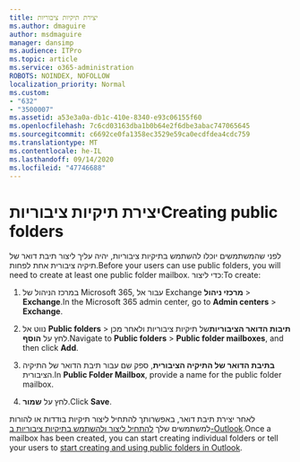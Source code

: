 ```yaml
---
title: יצירת תיקיות ציבוריות
ms.author: dmaguire
author: msdmaguire
manager: dansimp
ms.audience: ITPro
ms.topic: article
ms.service: o365-administration
ROBOTS: NOINDEX, NOFOLLOW
localization_priority: Normal
ms.custom:
- "632"
- "3500007"
ms.assetid: a53e3a0a-db1c-410e-8340-e93c06155f60
ms.openlocfilehash: 7c6cd03163dba1b0b64e2f6dbe3abac747065645
ms.sourcegitcommit: c6692ce0fa1358ec3529e59ca0ecdfdea4cdc759
ms.translationtype: MT
ms.contentlocale: he-IL
ms.lasthandoff: 09/14/2020
ms.locfileid: "47746688"
---
```

# <a name="creating-public-folders"></a><span data-ttu-id="651e1-102">יצירת תיקיות ציבוריות</span><span class="sxs-lookup"><span data-stu-id="651e1-102">Creating public folders</span></span>

<span data-ttu-id="651e1-103">לפני שהמשתמשים יוכלו להשתמש בתיקיות ציבוריות, יהיה עליך ליצור תיבת דואר של תיקיה ציבורית אחת לפחות.</span><span class="sxs-lookup"><span data-stu-id="651e1-103">Before your users can use public folders, you will need to create at least one public folder mailbox.</span></span> <span data-ttu-id="651e1-104">כדי ליצור:</span><span class="sxs-lookup"><span data-stu-id="651e1-104">To create:</span></span>
  
1. <span data-ttu-id="651e1-105">במרכז הניהול של Microsoft 365, עבור אל Exchange **מרכזי ניהול** \> **Exchange**.</span><span class="sxs-lookup"><span data-stu-id="651e1-105">In the Microsoft 365 admin center, go to **Admin centers** \> **Exchange**.</span></span>

2. <span data-ttu-id="651e1-106">נווט אל **Public folders** \> **תיבות הדואר הציבוריות**של תיקיות ציבוריות ולאחר מכן לחץ על **הוסף**.</span><span class="sxs-lookup"><span data-stu-id="651e1-106">Navigate to **Public folders** \> **Public folder mailboxes**, and then click **Add**.</span></span>

3. <span data-ttu-id="651e1-107">**בתיבת הדואר של התיקיה הציבורית**, ספק שם עבור תיבת הדואר של התיקיה הציבורית.</span><span class="sxs-lookup"><span data-stu-id="651e1-107">In **Public Folder Mailbox**, provide a name for the public folder mailbox.</span></span>

4. <span data-ttu-id="651e1-108">לחץ על **שמור**.</span><span class="sxs-lookup"><span data-stu-id="651e1-108">Click **Save**.</span></span>

<span data-ttu-id="651e1-109">לאחר יצירת תיבת דואר, באפשרותך להתחיל ליצור תיקיות בודדות או להורות למשתמשים שלך [להתחיל ליצור ולהשתמש בתיקיות ציבוריות ב-Outlook](https://support.office.com/article/Create-and-share-a-public-folder-in-Outlook-a2835011-d524-4a5c-a207-05c159bb2a97).</span><span class="sxs-lookup"><span data-stu-id="651e1-109">Once a mailbox has been created, you can start creating individual folders or tell your users to [start creating and using public folders in Outlook](https://support.office.com/article/Create-and-share-a-public-folder-in-Outlook-a2835011-d524-4a5c-a207-05c159bb2a97).</span></span>
  